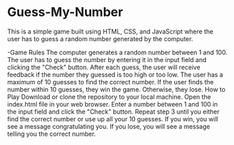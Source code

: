 # Guess-My-Number

This is a simple game built using HTML, CSS, and JavaScript where the user has to guess a random number generated by the computer.

-Game Rules
The computer generates a random number between 1 and 100.
The user has to guess the number by entering it in the input field and clicking the "Check" button.
After each guess, the user will receive feedback if the number they guessed is too high or too low.
The user has a maximum of 10 guesses to find the correct number.
If the user finds the number within 10 guesses, they win the game. Otherwise, they lose.
How to Play
Download or clone the repository to your local machine.
Open the index.html file in your web browser.
Enter a number between 1 and 100 in the input field and click the "Check" button.
Repeat step 3 until you either find the correct number or use up all your 10 guesses.
If you win, you will see a message congratulating you. If you lose, you will see a message telling you the correct number.
